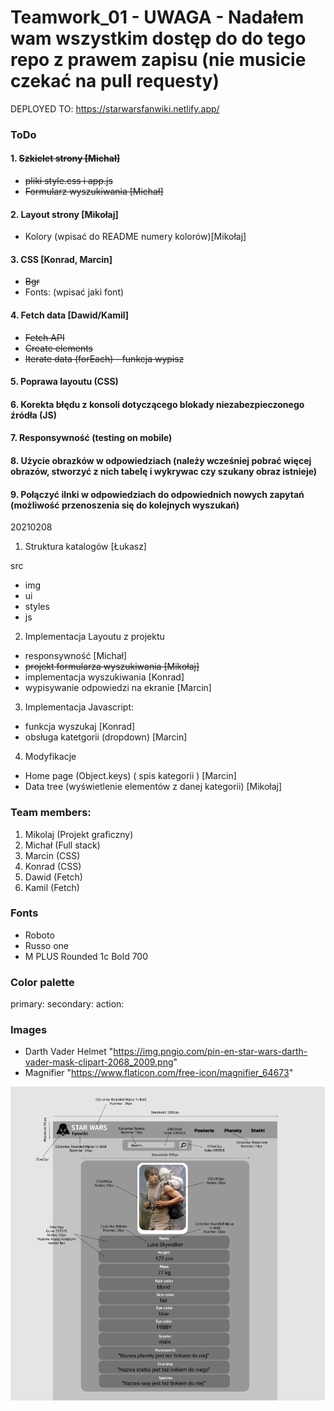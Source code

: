 # Teamwork_01 - UWAGA - Nadałem wam wszystkim dostęp do do tego repo z prawem zapisu (nie musicie czekać na pull requesty)

DEPLOYED TO: https://starwarsfanwiki.netlify.app/

### ToDo
#### 1. ~~Szkielet strony [Michał]~~
- ~~pliki style.css i app.js~~
- ~~Formularz wyszukiwania [Michał]~~
#### 2. Layout strony [Mikołaj]
- Kolory (wpisać do README numery kolorów)[Mikołaj]
#### 3. CSS [Konrad, Marcin]
- ~~Bgr~~
- Fonts: (wpisać jaki font) 
#### 4. Fetch data [Dawid/Kamil]
- ~~Fetch API~~
- ~~Create elements~~
- ~~Iterate data (forEach) - funkcja wypisz~~

#### 5. Poprawa layoutu (CSS)

#### 6. Korekta błędu z konsoli dotyczącego blokady niezabezpieczonego źródła (JS)

#### 7. Responsywność (testing on mobile)

#### 8. Użycie obrazków w odpowiedziach (należy wcześniej pobrać więcej obrazów, stworzyć z nich tabelę i wykrywac czy szukany obraz istnieje)

#### 9. Połączyć ilnki w odpowiedziach do odpowiednich nowych zapytań (możliwość przenoszenia się do kolejnych wyszukań)

20210208

1. Struktura katalogów [Łukasz]

src
  - img
  - ui
  - styles
  - js

2. Implementacja Layoutu z projektu
  - responsywność [Michał]
  - ~~projekt formularza wyszukiwania [Mikołaj]~~
  - implementacja wyszukiwania [Konrad]
  - wypisywanie odpowiedzi na ekranie [Marcin]

3. Implementacja Javascript:
 - funkcja wyszukaj [Konrad]
 - obsługa katetgorii (dropdown) [Marcin]
 
4. Modyfikacje
 - Home page (Object.keys) ( spis kategorii ) [Marcin]
 - Data tree (wyświetlenie elementów z danej kategorii) [Mikołaj] 

### Team members:

1. Mikolaj (Projekt graficzny)
2. Michał (Full stack)
3. Marcin (CSS)
4. Konrad (CSS)
5. Dawid (Fetch)
6. Kamil (Fetch)

### Fonts
- Roboto
- Russo one
- M PLUS Rounded 1c Bold 700

### Color palette
primary:
secondary:
action:

### Images
- Darth Vader Helmet "https://img.pngio.com/pin-en-star-wars-darth-vader-mask-clipart-2068_2009.png"
- Magnifier "https://www.flaticon.com/free-icon/magnifier_64673"

![Layout](/STAR%20WARS%20FANWIKI.png)
